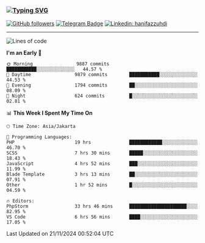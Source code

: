 ### [![Typing SVG](https://readme-typing-svg.herokuapp.com?font=lato&size=22&lines=Hi+There+👋)](https://git.io/typing-svg) 

[![GitHub followers](https://img.shields.io/github/followers/hanifazzuhdi?label=Follow&style=social)](https://github.com/hanifazzuhdi/?tab=follow) 
[![Telegram Badge](https://img.shields.io/badge/-hanif0198-blue?style=social&logo=telegram&link=https://www.t.me/hanif0198/)](https://www.t.me/hanif0198/) 
[![Linkedin: hanifazzuhdi](https://img.shields.io/badge/-hanifazzuhdi-blue?style=flat-square&logo=Linkedin&logoColor=white&link=https://www.linkedin.com/in/hanif-az-zuhdi-69688019b/)](https://www.linkedin.com/in/hanif-az-zuhdi-69688019b/) 

<hr/>

<!--START_SECTION:waka-->
![Lines of code](https://img.shields.io/badge/From%20Hello%20World%20I%27ve%20Written-73.9%20million%20lines%20of%20code-blue)

**I'm an Early 🐤** 

```text
🌞 Morning                9887 commits        ███████████░░░░░░░░░░░░░░   44.57 % 
🌆 Daytime                9879 commits        ███████████░░░░░░░░░░░░░░   44.53 % 
🌃 Evening                1794 commits        ██░░░░░░░░░░░░░░░░░░░░░░░   08.09 % 
🌙 Night                  624 commits         █░░░░░░░░░░░░░░░░░░░░░░░░   02.81 % 
```


📊 **This Week I Spent My Time On** 

```text
🕑︎ Time Zone: Asia/Jakarta

💬 Programming Languages: 
PHP                      19 hrs              ████████████░░░░░░░░░░░░░   46.70 % 
SCSS                     7 hrs 30 mins       █████░░░░░░░░░░░░░░░░░░░░   18.43 % 
JavaScript               4 hrs 52 mins       ███░░░░░░░░░░░░░░░░░░░░░░   11.99 % 
Blade Template           3 hrs 13 mins       ██░░░░░░░░░░░░░░░░░░░░░░░   07.91 % 
Other                    1 hr 52 mins        █░░░░░░░░░░░░░░░░░░░░░░░░   04.59 % 

🔥 Editors: 
PhpStorm                 33 hrs 46 mins      █████████████████████░░░░   82.95 % 
VS Code                  6 hrs 56 mins       ████░░░░░░░░░░░░░░░░░░░░░   17.05 % 
```


 Last Updated on 21/11/2024 00:52:04 UTC
<!--END_SECTION:waka-->
